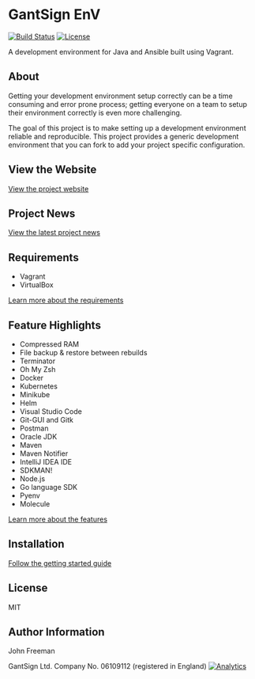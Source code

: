 # GantSign EnV

[![Build Status](https://travis-ci.org/gantsign/development-environment.svg?branch=master)](https://travis-ci.org/gantsign/development-environment)
[![License](https://img.shields.io/badge/license-MIT-blue.svg)](https://raw.githubusercontent.com/gantsign/development-environment/master/LICENSE)

A development environment for Java and Ansible built using Vagrant.

## About

Getting your development environment setup correctly can be a time consuming and
error prone process; getting everyone on a team to setup their environment
correctly is even more challenging.

The goal of this project is to make setting up a development environment
reliable and reproducible. This project provides a generic development
environment that you can fork to add your project specific configuration.

## View the Website

[View the project website](https://gantsign.github.io/development-environment/)

## Project News

[View the latest project news](https://gantsign.github.io/development-environment/news/)

## Requirements

* Vagrant
* VirtualBox

[Learn more about the requirements](https://gantsign.github.io/development-environment/docs/requirements)

## Feature Highlights

* Compressed RAM
* File backup & restore between rebuilds
* Terminator
* Oh My Zsh
* Docker
* Kubernetes
* Minikube
* Helm
* Visual Studio Code
* Git-GUI and Gitk
* Postman
* Oracle JDK
* Maven
* Maven Notifier
* IntelliJ IDEA IDE
* SDKMAN!
* Node.js
* Go language SDK
* Pyenv
* Molecule

[Learn more about the features](https://gantsign.github.io/development-environment/docs/features)

## Installation

[Follow the getting started guide](https://gantsign.github.io/development-environment/docs/getting-started)

## License

MIT

## Author Information

John Freeman

GantSign Ltd.
Company No. 06109112 (registered in England)
[![Analytics](https://ga-beacon.appspot.com/UA-83612642-2/chromeskel_a/readme?pixel)](https://github.com/igrigorik/ga-beacon)
